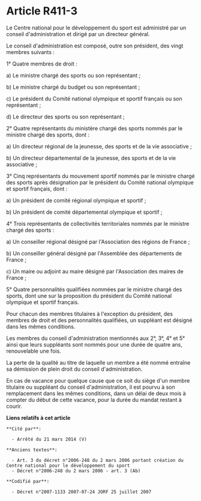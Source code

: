 # Article R411-3

Le Centre national pour le développement du sport est administré par un conseil d'administration et dirigé par un directeur
général.

Le conseil d'administration est composé, outre son président, des vingt membres suivants :

1° Quatre membres de droit :

a) Le ministre chargé des sports ou son représentant ;

b) Le ministre chargé du budget ou son représentant ;

c) Le président du Comité national olympique et sportif français ou son représentant ;

d) Le directeur des sports ou son représentant ;

2° Quatre représentants du ministère chargé des sports nommés par le ministre chargé des sports, dont :

a) Un directeur régional de la jeunesse, des sports et de la vie associative ;

b) Un directeur départemental de la jeunesse, des sports et de la vie associative ;

3° Cinq représentants du mouvement sportif nommés par le ministre chargé des sports après désignation par le président du
Comité national olympique et sportif français, dont :

a) Un président de comité régional olympique et sportif ;

b) Un président de comité départemental olympique et sportif ;

4° Trois représentants de collectivités territoriales nommés par le ministre chargé des sports :

a) Un conseiller régional désigné par l'Association des régions de France ;

b) Un conseiller général désigné par l'Assemblée des départements de France ;

c) Un maire ou adjoint au maire désigné par l'Association des maires de France ;

5° Quatre personnalités qualifiées nommées par le ministre chargé des sports, dont une sur la proposition du président du
Comité national olympique et sportif français.

Pour chacun des membres titulaires à l'exception du président, des membres de droit et des personnalités qualifiées, un
suppléant est désigné dans les mêmes conditions.

Les membres du conseil d'administration mentionnés aux 2°, 3°, 4° et 5° ainsi que leurs suppléants sont nommés pour une durée
de quatre ans, renouvelable une fois.

La perte de la qualité au titre de laquelle un membre a été nommé entraîne sa démission de plein droit du conseil
d'administration.

En cas de vacance pour quelque cause que ce soit du siège d'un membre titulaire ou suppléant du conseil d'administration, il
est pourvu à son remplacement dans les mêmes conditions, dans un délai de deux mois à compter du début de cette vacance, pour
la durée du mandat restant à courir.

**Liens relatifs à cet article**

	**Cité par**:

	  - Arrêté du 21 mars 2014 (V)

	**Anciens textes**:

	  - Art. 3 du décret n°2006-248 du 2 mars 2006 portant création du Centre national pour le développement du sport
	  - Décret n°2006-248 du 2 mars 2006 - art. 3 (Ab)

	**Codifié par**:

	  - Décret n°2007-1133 2007-07-24 JORF 25 juillet 2007
